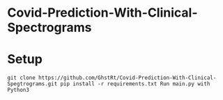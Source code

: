 # Covid-Prediction-With-Clinical-Spectrograms

# Setup

`git clone https://github.com/GhstRt/Covid-Prediction-With-Clinical-Spegtrograms.git
pip install -r requirements.txt
Run main.py with Python3
`
